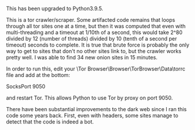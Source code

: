 This has been upgraded to Python3.9.5.

This is a tor crawler/scraper. Some artifacted code remains that loops through all tor sites one at a time, but then it was computed that even with multi-threading and a timeout at 1/10th of a second, this would take 2^80 divided by 12 (number of threads) divided by 10 (tenth of a second per timeout) seconds to complete. It is true that brute force is probably the only way to get to sites that don't no other sites link to, but the crawler works pretty well. I was able to find 34 new onion sites in 15 minutes.

In order to run this, edit your \Tor Browser\Browser\TorBrowser\Data\torrc file and add at the bottom:

SocksPort 9050

and restart Tor. This allows Python to use Tor by proxy on port 9050.

There have been substantial improvements to the dark web since I ran this code some years back. First, even with headers, some sites manage to detect that the code is indeed a bot. 